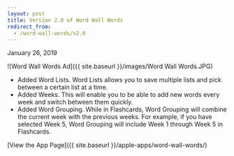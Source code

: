 ```yaml
---
layout: post
title: Version 2.0 of Word Wall Words
redirect_from:
  - /word-wall-words/v2.0
---
```


January 26, 2019

![Word Wall Words Ad]({{ site.baseurl }}/images/Word Wall Words.JPG)

- Added Word Lists. Word Lists allows you to save multiple lists and pick between a certain list at a time.
- Added Weeks. This will enable you to be able to add new words every week and switch between them quickly.
- Added Word Grouping. While in Flashcards, Word Grouping will combine the current week with the previous weeks. For example, if you have selected Week 5, Word Grouping will include Week 1 through Week 5 in Flashcards.

[View the App Page]({{ site.baseurl }}/apple-apps/word-wall-words/)
